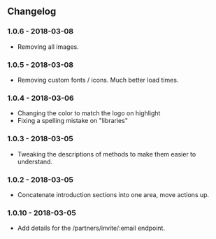 ## Changelog

### 1.0.6 - 2018-03-08
* Removing all images.

### 1.0.5 - 2018-03-08
* Removing custom fonts / icons. Much better load times.

### 1.0.4 - 2018-03-06
* Changing the color to match the logo on highlight
* Fixing a spelling mistake on "libraries"

### 1.0.3 - 2018-03-05
* Tweaking the descriptions of methods to make them easier to understand.

### 1.0.2 - 2018-03-05
* Concatenate introduction sections into one area, move actions up.

### 1.0.10 - 2018-03-05
* Add details for the /partners/invite/:email endpoint.